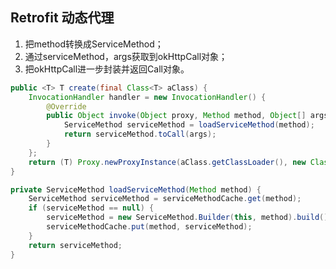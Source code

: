 ## Retrofit 动态代理
1. 把method转换成ServiceMethod；  
2. 通过serviceMethod，args获取到okHttpCall对象；  
3. 把okHttpCall进一步封装并返回Call对象。  

```java
public <T> T create(final Class<T> aClass) {
    InvocationHandler handler = new InvocationHandler() {
        @Override
        public Object invoke(Object proxy, Method method, Object[] args) {
            ServiceMethod serviceMethod = loadServiceMethod(method);
            return serviceMethod.toCall(args);
        }
    };
    return (T) Proxy.newProxyInstance(aClass.getClassLoader(), new Class<?>[]{aClass}, handler);
}

private ServiceMethod loadServiceMethod(Method method) {
    ServiceMethod serviceMethod = serviceMethodCache.get(method);
    if (serviceMethod == null) {
        serviceMethod = new ServiceMethod.Builder(this, method).build();
        serviceMethodCache.put(method, serviceMethod);
    }
    return serviceMethod;
}
```
